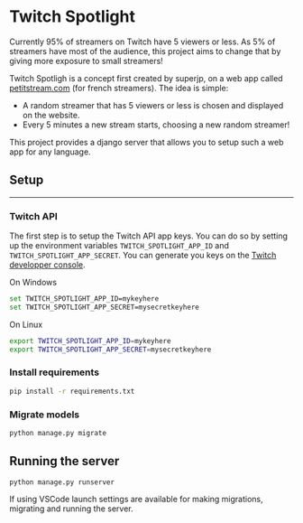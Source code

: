 # Twitch Spotlight

Currently 95% of streamers on Twitch have 5 viewers or less. As 5% of streamers have most of the audience, this project aims to change that by giving more exposure to small streamers!

Twitch Spotligh is a concept first created by superjp, on a web app called [petitstream.com](https://petitstream.com/) (for french streamers). The idea is simple:
- A random streamer that has 5 viewers or less is chosen and displayed on the website.
- Every 5 minutes a new stream starts, choosing a new random streamer!


This project provides a django server that allows you to setup such a web app for any language.

## Setup
-------------
### Twitch API
The first step is to setup the Twitch API app keys. You can do so by setting up the environment variables `TWITCH_SPOTLIGHT_APP_ID` and `TWITCH_SPOTLIGHT_APP_SECRET`. You can generate you keys on the [Twitch developper console](https://dev.twitch.tv/console/apps).

On Windows
```bash
set TWITCH_SPOTLIGHT_APP_ID=mykeyhere
set TWITCH_SPOTLIGHT_APP_SECRET=mysecretkeyhere
```

On Linux
```bash
export TWITCH_SPOTLIGHT_APP_ID=mykeyhere
export TWITCH_SPOTLIGHT_APP_SECRET=mysecretkeyhere
```

### Install requirements
```bash
pip install -r requirements.txt
```

### Migrate models
```bash
python manage.py migrate
```

## Running the server

```
python manage.py runserver
```

If using VSCode launch settings are available for making migrations, migrating and running the server.